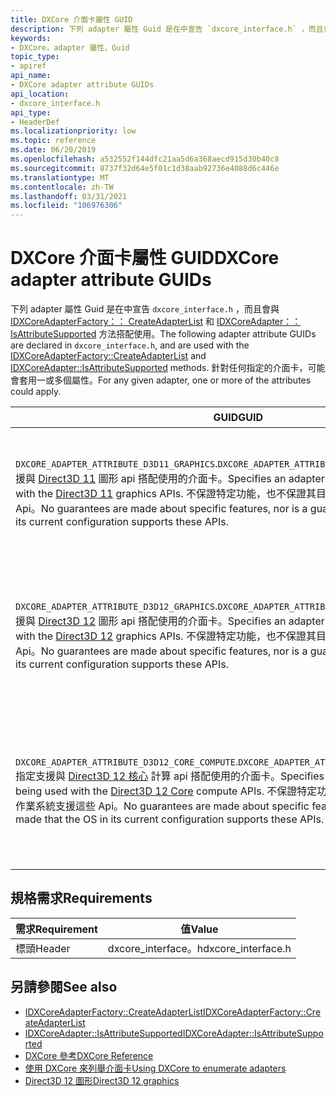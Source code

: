 ```yaml
---
title: DXCore 介面卡屬性 GUID
description: 下列 adapter 屬性 Guid 是在中宣告 `dxcore_interface.h` ，而且會與 [IDXCoreAdapterFactory：： CreateAdapterList](./dxcore_interface/nf-dxcore_interface-idxcoreadapterfactory-createadapterlist.md) 和 [IDXCoreAdapter：： IsAttributeSupported](./dxcore_interface/nf-dxcore_interface-idxcoreadapter-isattributesupported.md) 方法搭配使用。
keywords:
- DXCore，adapter 屬性，Guid
topic_type:
- apiref
api_name:
- DXCore adapter attribute GUIDs
api_location:
- dxcore_interface.h
api_type:
- HeaderDef
ms.localizationpriority: low
ms.topic: reference
ms.date: 06/20/2019
ms.openlocfilehash: a532552f144dfc21aa5d6a368aecd915d30b40c8
ms.sourcegitcommit: 8737f32d64e5f01c1d38aab92736e4088d6c446e
ms.translationtype: MT
ms.contentlocale: zh-TW
ms.lasthandoff: 03/31/2021
ms.locfileid: "106976306"
---
```

# <a name="dxcore-adapter-attribute-guids"></a><span data-ttu-id="53b59-104">DXCore 介面卡屬性 GUID</span><span class="sxs-lookup"><span data-stu-id="53b59-104">DXCore adapter attribute GUIDs</span></span>

<span data-ttu-id="53b59-105">下列 adapter 屬性 Guid 是在中宣告 `dxcore_interface.h` ，而且會與 [IDXCoreAdapterFactory：： CreateAdapterList](./dxcore_interface/nf-dxcore_interface-idxcoreadapterfactory-createadapterlist.md) 和 [IDXCoreAdapter：： IsAttributeSupported](./dxcore_interface/nf-dxcore_interface-idxcoreadapter-isattributesupported.md) 方法搭配使用。</span><span class="sxs-lookup"><span data-stu-id="53b59-105">The following adapter attribute GUIDs are declared in `dxcore_interface.h`, and are used with the [IDXCoreAdapterFactory::CreateAdapterList](./dxcore_interface/nf-dxcore_interface-idxcoreadapterfactory-createadapterlist.md) and [IDXCoreAdapter::IsAttributeSupported](./dxcore_interface/nf-dxcore_interface-idxcoreadapter-isattributesupported.md) methods.</span></span> <span data-ttu-id="53b59-106">針對任何指定的介面卡，可能會套用一或多個屬性。</span><span class="sxs-lookup"><span data-stu-id="53b59-106">For any given adapter, one or more of the attributes could apply.</span></span>

| <span data-ttu-id="53b59-107">GUID</span><span class="sxs-lookup"><span data-stu-id="53b59-107">GUID</span></span> | <span data-ttu-id="53b59-108">值</span><span class="sxs-lookup"><span data-stu-id="53b59-108">Value</span></span> |
|-|-|
| <span data-ttu-id="53b59-109">`DXCORE_ADAPTER_ATTRIBUTE_D3D11_GRAPHICS`.</span><span class="sxs-lookup"><span data-stu-id="53b59-109">`DXCORE_ADAPTER_ATTRIBUTE_D3D11_GRAPHICS`.</span></span> <span data-ttu-id="53b59-110">指定支援與 [Direct3D 11](/windows/win32/direct3d11) 圖形 api 搭配使用的介面卡。</span><span class="sxs-lookup"><span data-stu-id="53b59-110">Specifies an adapter that supports being used with the [Direct3D 11](/windows/win32/direct3d11) graphics APIs.</span></span> <span data-ttu-id="53b59-111">不保證特定功能，也不保證其目前設定中的作業系統支援這些 Api。</span><span class="sxs-lookup"><span data-stu-id="53b59-111">No guarantees are made about specific features, nor is a guarantee made that the OS in its current configuration supports these APIs.</span></span> | <span data-ttu-id="53b59-112">0x8c47866b, 0x7583, 0x450d, 0xf0, 0xf0, 0x6b, 0xad, 0xa8, 0x95, 0xaf, 0x4b</span><span class="sxs-lookup"><span data-stu-id="53b59-112">0x8c47866b, 0x7583, 0x450d, 0xf0, 0xf0, 0x6b, 0xad, 0xa8, 0x95, 0xaf, 0x4b</span></span> |
| <span data-ttu-id="53b59-113">`DXCORE_ADAPTER_ATTRIBUTE_D3D12_GRAPHICS`.</span><span class="sxs-lookup"><span data-stu-id="53b59-113">`DXCORE_ADAPTER_ATTRIBUTE_D3D12_GRAPHICS`.</span></span> <span data-ttu-id="53b59-114">指定支援與 [Direct3D 12](/windows/win32/direct3d12) 圖形 api 搭配使用的介面卡。</span><span class="sxs-lookup"><span data-stu-id="53b59-114">Specifies an adapter that supports being used with the [Direct3D 12](/windows/win32/direct3d12) graphics APIs.</span></span> <span data-ttu-id="53b59-115">不保證特定功能，也不保證其目前設定中的作業系統支援這些 Api。</span><span class="sxs-lookup"><span data-stu-id="53b59-115">No guarantees are made about specific features, nor is a guarantee made that the OS in its current configuration supports these APIs.</span></span> | <span data-ttu-id="53b59-116">0x0c9ece4d、0x2f6e、0x4f01、0x8c、0x96、0xe8、0x9e、0x33、0x1b、0x47、0xb1</span><span class="sxs-lookup"><span data-stu-id="53b59-116">0x0c9ece4d, 0x2f6e, 0x4f01, 0x8c, 0x96, 0xe8, 0x9e, 0x33, 0x1b, 0x47, 0xb1</span></span> |
| <span data-ttu-id="53b59-117">`DXCORE_ADAPTER_ATTRIBUTE_D3D12_CORE_COMPUTE`.</span><span class="sxs-lookup"><span data-stu-id="53b59-117">`DXCORE_ADAPTER_ATTRIBUTE_D3D12_CORE_COMPUTE`.</span></span> <span data-ttu-id="53b59-118">指定支援與 [Direct3D 12 核心](../direct3d12/core-feature-levels.md) 計算 api 搭配使用的介面卡。</span><span class="sxs-lookup"><span data-stu-id="53b59-118">Specifies an adapter that supports being used with the [Direct3D 12 Core](../direct3d12/core-feature-levels.md) compute APIs.</span></span> <span data-ttu-id="53b59-119">不保證特定功能，也不保證其目前設定中的作業系統支援這些 Api。</span><span class="sxs-lookup"><span data-stu-id="53b59-119">No guarantees are made about specific features, nor is a guarantee made that the OS in its current configuration supports these APIs.</span></span> | <span data-ttu-id="53b59-120">0x248e2800、0xa793、0x4724、0xab、0xaa、0x23、0xa6<、0xde、0x1b、0xe0、0x90</span><span class="sxs-lookup"><span data-stu-id="53b59-120">0x248e2800, 0xa793, 0x4724, 0xab, 0xaa, 0x23, 0xa6, 0xde, 0x1b, 0xe0, 0x90</span></span> |

## <a name="requirements"></a><span data-ttu-id="53b59-121">規格需求</span><span class="sxs-lookup"><span data-stu-id="53b59-121">Requirements</span></span>

| <span data-ttu-id="53b59-122">需求</span><span class="sxs-lookup"><span data-stu-id="53b59-122">Requirement</span></span> | <span data-ttu-id="53b59-123">值</span><span class="sxs-lookup"><span data-stu-id="53b59-123">Value</span></span> |
|-|-|
| <span data-ttu-id="53b59-124">標頭</span><span class="sxs-lookup"><span data-stu-id="53b59-124">Header</span></span> | <span data-ttu-id="53b59-125">dxcore_interface。h</span><span class="sxs-lookup"><span data-stu-id="53b59-125">dxcore_interface.h</span></span> |

## <a name="see-also"></a><span data-ttu-id="53b59-126">另請參閱</span><span class="sxs-lookup"><span data-stu-id="53b59-126">See also</span></span>

* [<span data-ttu-id="53b59-127">IDXCoreAdapterFactory::CreateAdapterList</span><span class="sxs-lookup"><span data-stu-id="53b59-127">IDXCoreAdapterFactory::CreateAdapterList</span></span>](./dxcore_interface/nf-dxcore_interface-idxcoreadapterfactory-createadapterlist.md)
* [<span data-ttu-id="53b59-128">IDXCoreAdapter::IsAttributeSupported</span><span class="sxs-lookup"><span data-stu-id="53b59-128">IDXCoreAdapter::IsAttributeSupported</span></span>](./dxcore_interface/nf-dxcore_interface-idxcoreadapter-isattributesupported.md)
* [<span data-ttu-id="53b59-129">DXCore 參考</span><span class="sxs-lookup"><span data-stu-id="53b59-129">DXCore Reference</span></span>](./dxcore-reference.md)
* [<span data-ttu-id="53b59-130">使用 DXCore 來列舉介面卡</span><span class="sxs-lookup"><span data-stu-id="53b59-130">Using DXCore to enumerate adapters</span></span>](./dxcore-enum-adapters.md)
* [<span data-ttu-id="53b59-131">Direct3D 12 圖形</span><span class="sxs-lookup"><span data-stu-id="53b59-131">Direct3D 12 graphics</span></span>](../direct3d12/direct3d-12-graphics.md)
